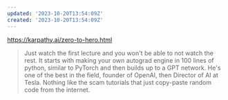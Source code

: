 ```yaml
---
updated: '2023-10-20T13:54:09Z'
created: '2023-10-20T13:54:09Z'
---
```

https://karpathy.ai/zero-to-hero.html

> Just watch the first lecture and you won't be able to not watch the rest. It starts with making your own autograd engine in 100 lines of python, similar to PyTorch and then builds up to a GPT network. He's one of the best in the field, founder of OpenAI, then Director of AI at Tesla. Nothing like the scam tutorials that just copy-paste random code from the internet.